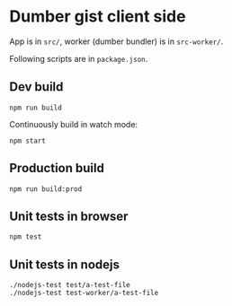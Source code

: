 # Dumber gist client side

App is in `src/`, worker (dumber bundler) is in `src-worker/`.

Following scripts are in `package.json`.

## Dev build

    npm run build

Continuously build in watch mode:

    npm start

## Production build

    npm run build:prod

## Unit tests in browser

    npm test

## Unit tests in nodejs

    ./nodejs-test test/a-test-file
    ./nodejs-test test-worker/a-test-file
